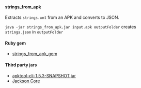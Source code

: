 #### strings_from_apk

Extracts `strings.xml` from an APK and converts to JSON.

`java -jar strings_from_apk.jar input.apk outputFolder` creates `strings.json` in `outputFolder`

#### Ruby gem

- [strings_from_apk_gem](https://github.com/bootstraponline/strings_from_apk_gem)

#### Third party jars

- [apktool-cli-1.5.3-SNAPSHOT.jar](https://github.com/iBotPeaches/Apktool)
- [Jackson Core](https://github.com/FasterXML/jackson-core)
